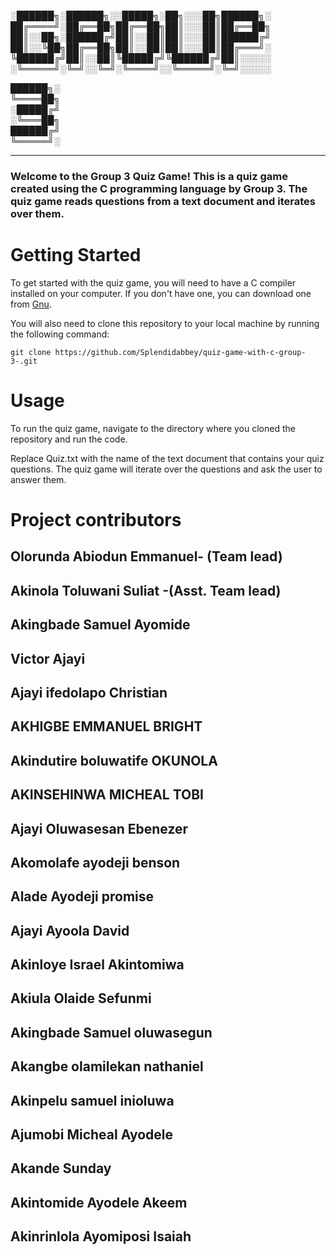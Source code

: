 
░██████╗░██████╗░░█████╗░██╗░░░██╗██████╗░<br>
██╔════╝░██╔══██╗██╔══██╗██║░░░██║██╔══██╗<br>
██║░░██╗░██████╔╝██║░░██║██║░░░██║██████╔╝<br>
██║░░╚██╗██╔══██╗██║░░██║██║░░░██║██╔═══╝░<br>
╚██████╔╝██║░░██║╚█████╔╝╚██████╔╝██║░░░░░<br>
░╚═════╝░╚═╝░░╚═╝░╚════╝░░╚═════╝░╚═╝░░░░░<br>

██████╗░<br>
╚════██╗<br>
░█████╔╝<br>
░╚═══██╗<br>
██████╔╝<br>
╚═════╝░<br>
____________________________________________________

### Welcome to the Group 3 Quiz Game! This is a quiz game created using the C programming language by Group 3. The quiz game reads questions from a text document and iterates over them.

# Getting Started

To get started with the quiz game, you will need to have a C compiler installed on your computer. If you don't have one, you can download one from [Gnu](https://gcc.gnu.org/).

You will also need to clone this repository to your local machine by running the following command:

```
git clone https://github.com/Splendidabbey/quiz-game-with-c-group-3-.git
```

# Usage

To run the quiz game, navigate to the directory where you cloned the repository and run the code.

Replace Quiz.txt with the name of the text document that contains your quiz questions. The quiz game will iterate over the questions and ask the user to answer them.

# Project contributors

## Olorunda Abiodun Emmanuel- (Team lead)
## Akinola Toluwani Suliat -(Asst. Team lead)
## Akingbade Samuel Ayomide
## Victor Ajayi
## Ajayi ifedolapo Christian
## AKHIGBE EMMANUEL BRIGHT
## Akindutire boluwatife OKUNOLA
## AKINSEHINWA MICHEAL TOBI
## Ajayi Oluwasesan Ebenezer
## Akomolafe ayodeji benson
## Alade Ayodeji promise
## Ajayi Ayoola David
## Akinloye Israel Akintomiwa
## Akiula Olaide Sefunmi
## Akingbade Samuel oluwasegun
## Akangbe olamilekan nathaniel
## Akinpelu samuel inioluwa
## Ajumobi Micheal Ayodele
## Akande Sunday
## Akintomide Ayodele Akeem
## Akinrinlola Ayomiposi Isaiah
